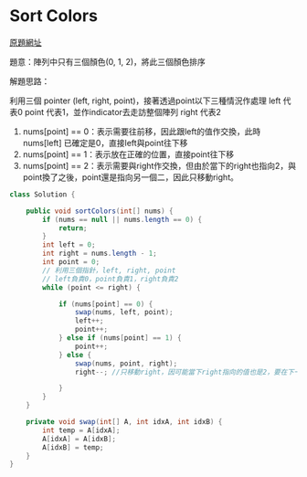 # Sort Colors
[原題網址](http://www.lintcode.com/en/problem/sort-colors/)

題意：陣列中只有三個顏色(0, 1, 2)，將此三個顏色排序

解題思路：

利用三個 pointer (left, right, point)，接著透過point以下三種情況作處理
left 代表0
point 代表1，並作indicator去走訪整個陣列
right 代表2

1. nums[point] == 0：表示需要往前移，因此跟left的值作交換，此時nums[left] 已確定是0，直接left與point往下移
2. nums[point] == 1：表示放在正確的位置，直接point往下移
3. nums[point] == 2：表示需要與right作交換，但由於當下的right也指向2，與point換了之後，point還是指向另一個二，因此只移動right。

```java
class Solution {

    public void sortColors(int[] nums) {
        if (nums == null || nums.length == 0) {
            return;
        }
        int left = 0;
        int right = nums.length - 1;
        int point = 0;
        // 利用三個指針，left, right, point
        // left負責0，point負責1，right負責2
        while (point <= right) {

            if (nums[point] == 0) {
                swap(nums, left, point);
                left++;
                point++;
            } else if (nums[point] == 1) {
                point++;
            } else {
                swap(nums, point, right);
                right--; //只移動right，因可能當下right指向的值也是2，要在下一輪繼續處理

            }
        }
    }

    private void swap(int[] A, int idxA, int idxB) {
        int temp = A[idxA];
        A[idxA] = A[idxB];
        A[idxB] = temp;
    }
}

```
